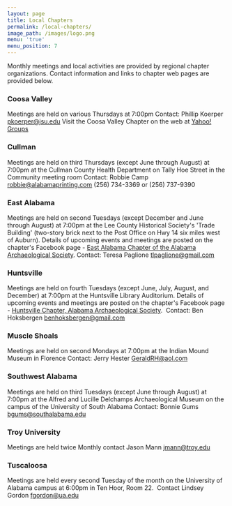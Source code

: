 ```yaml
---
layout: page
title: Local Chapters
permalink: /local-chapters/
image_path: /images/logo.png
menu: 'true'
menu_position: 7
---
```



Monthly meetings and local activities are provided by regional chapter organizations. Contact information and links to chapter web pages are provided below.

### Coosa Valley

Meetings are held on various Thursdays at 7:00pm Contact: Phillip Koerper [pkoerper@jsu.edu](&#109;&#097;&#105;&#108;&#116;&#111;:&#112;&#107;&#111;&#101;&#114;&#112;&#101;&#114;&#064;&#106;&#115;&#117;&#046;&#101;&#100;&#117;) Visit the Coosa Valley Chapter on the web at [Yahoo! Groups](http://tech.groups.yahoo.com/group/JSU_Archaeology_Club/)

### Cullman

Meetings are held on third Thursdays (except June through August) at 7:00pm at the Cullman County Health Department on Tally Hoe Street in the Community meeting room Contact: Robbie Camp [robbie@alabamaprinting.com](&#109;&#097;&#105;&#108;&#116;&#111;:&#114;&#111;&#098;&#098;&#105;&#101;&#064;&#097;&#108;&#097;&#098;&#097;&#109;&#097;&#112;&#114;&#105;&#110;&#116;&#105;&#110;&#103;&#046;&#099;&#111;&#109;) (256) 734-3369 or (256) 737-9390

### East Alabama

Meetings are held on second Tuesdays (except December and June through August) at 7:00pm at the Lee County Historical Society's 'Trade Building' (two-story brick next to the Post Office on Hwy 14 six miles west of Auburn). Details of upcoming events and meetings are posted on the chapter's Facebook page - [East Alabama Chapter of the Alabama Archaeological Society](https://www.facebook.com/EastAlabamaArchaeology/?hc_ref=SEARCH). Contact: Teresa Paglione [tlpaglione@gmail.com](&#109;&#097;&#105;&#108;&#116;&#111;:&#116;&#108;&#112;&#097;&#103;&#108;&#105;&#111;&#110;&#101;&#064;&#103;&#109;&#097;&#105;&#108;&#046;&#099;&#111;&#109;)

### Huntsville

Meetings are held on fourth Tuesdays (except June, July, August, and December) at 7:00pm at the Huntsville Library Auditorium. Details of upcoming events and meetings are posted on the chapter's Facebook page - [Huntsville Chapter, Alabama Archaeological Society](https://www.facebook.com/groups/455589204506534/?hc_ref=SEARCH).  Contact: Ben Hoksbergen [benhoksbergen@gmail.com](javascript:void(location.href='mailto:'+String.fromCharCode(98,101,110,104,111,107,115,98,101,114,103,101,110,64,103,109,97,105,108,46,99,111,109)))

### Muscle Shoals

Meetings are held on second Mondays at 7:00pm at the Indian Mound Museum in Florence Contact: Jerry Hester [GeraldRH@aol.com](&#109;&#097;&#105;&#108;&#116;&#111;:&#071;&#101;&#114;&#097;&#108;&#100;&#082;&#072;&#064;&#097;&#111;&#108;&#046;&#099;&#111;&#109;)

### Southwest Alabama

Meetings are held on third Tuesdays (except June through August) at 7:00pm at the Alfred and Lucille Delchamps Archaeological Museum on the campus of the University of South Alabama Contact: Bonnie Gums [bgums@southalabama.edu](&#109;&#097;&#105;&#108;&#116;&#111;:&#098;&#103;&#117;&#109;&#115;&#064;&#115;&#111;&#117;&#116;&#104;&#097;&#108;&#097;&#098;&#097;&#109;&#097;&#046;&#101;&#100;&#117;)

### Troy University

Meetings are held twice Monthly contact Jason Mann [jmann@troy.edu](javascript:void(location.href='mailto:'+String.fromCharCode(106,109,97,110,110,64,116,114,111,121,46,101,100,117)))

### Tuscaloosa

Meetings are held every second Tuesday of the month on the University of Alabama campus at 6:00pm in Ten Hoor, Room 22.  Contact Lindsey Gordon [fgordon@ua.edu](javascript:void(location.href='mailto:'+String.fromCharCode(102,103,111,114,100,111,110,64,117,97,46,101,100,117)))